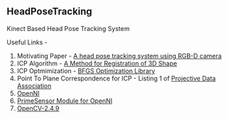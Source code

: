## HeadPoseTracking
Kinect Based Head Pose Tracking System

Useful Links -

1. Motivating Paper - [A head pose tracking system using RGB-D camera](http://dl.acm.org/citation.cfm?id=2530060)
2. ICP Algorithm - [A Method for Registration of 3D Shape](http://www.math.zju.edu.cn/cagd/Seminar/2007_AutumnWinter/2007_Autumn_Master_LiuYu1_ref_1.pdf)
2. ICP Optmimization - [BFGS Optimization Library](http://www.chokkan.org/software/liblbfgs/index.html)
3. Point To Plane Correspondence for ICP - Listing 1 of [Projective Data Association](http://research.microsoft.com/pubs/155416/kinectfusion-uist-comp.pdf)
4. [OpenNI](http://structure.io/openni)
5. [PrimeSensor Module for OpenNI](https://github.com/avin2/SensorKinect)
6. [OpenCV-2.4.9](http://opencv.org/downloads.html)
